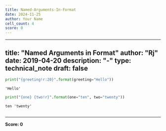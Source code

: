 ```yaml
---
title: Named-Arguments-In-Format
date: 2024-11-25
author: Your Name
cell_count: 4
score: 0
---
```


---
title: "Named Arguments in Format"
author: "Rj"
date: 2019-04-20
description: "-"
type: technical_note
draft: false
---

```python
print("{greeting!r:20}".format(greeting="Hello"))
```

    'Hello'             



```python
print("{one} {two!r}".format(one="ten", two="twenty"))
```

    ten 'twenty'



```python

```


---
**Score: 0**
